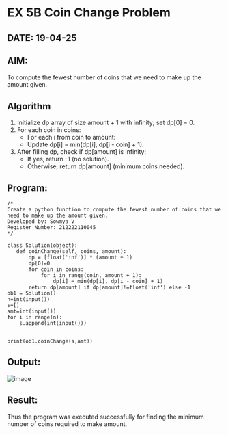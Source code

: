 # EX 5B Coin Change Problem
## DATE: 19-04-25
## AIM:
To compute the fewest number of coins that we need to make up the amount given.

## Algorithm
1. Initialize dp array of size amount + 1 with infinity; set dp[0] = 0.
2. For each coin in coins:
   - For each i from coin to amount:
   - Update dp[i] = min(dp[i], dp[i - coin] + 1).
3. After filling dp, check if dp[amount] is infinity:
   - If yes, return -1 (no solution).
   - Otherwise, return dp[amount] (minimum coins needed).  

## Program:
```
/*
Create a python function to compute the fewest number of coins that we need to make up the amount given.
Developed by: Sowmya V
Register Number: 212222110045
*/

class Solution(object):
   def coinChange(self, coins, amount):
       dp = [float('inf')] * (amount + 1)
       dp[0]=0
       for coin in coins:
           for i in range(coin, amount + 1):
               dp[i] = min(dp[i], dp[i - coin] + 1)
       return dp[amount] if dp[amount]!=float('inf') else -1
ob1 = Solution()
n=int(input())
s=[]
amt=int(input())
for i in range(n):
    s.append(int(input()))


print(ob1.coinChange(s,amt))
```
## Output:
![image](https://github.com/user-attachments/assets/dcc01e57-9bd8-4aee-a7f9-2eacae692f47)

## Result:
Thus the program was executed successfully for finding the minimum number of coins required to make amount.
